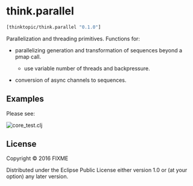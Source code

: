 # think.parallel


```clojure
[thinktopic/think.parallel "0.1.0"]
```

Parallelization and threading primitives.  Functions for:


* parallelizing generation and transformation of sequences beyond a pmap call.
  * use variable number of threads and backpressure.


* conversion of async channels to sequences.


## Examples

Please see:

![core_test.clj](test/think/parallel/core_test.clj)



## License

Copyright © 2016 FIXME

Distributed under the Eclipse Public License either version 1.0 or (at
your option) any later version.
